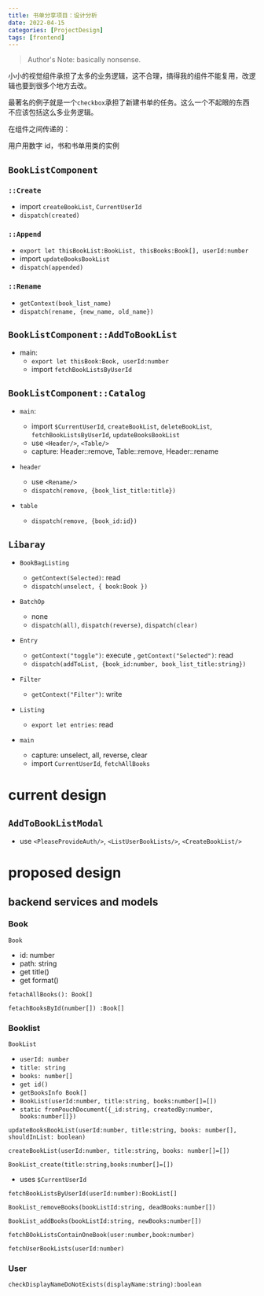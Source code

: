 ```yaml
---
title: 书单分享项目：设计分析
date: 2022-04-15
categories: [ProjectDesign]
tags: [frontend]
---
```


> Author's Note: basically nonsense.

小小的视觉组件承担了太多的业务逻辑，这不合理，搞得我的组件不能复用，改逻辑也要到很多个地方去改。

最著名的例子就是一个`checkbox`承担了新建书单的任务。这么一个不起眼的东西不应该包括这么多业务逻辑。

在组件之间传递的：

用户用数字 id，书和书单用类的实例

## `BookListComponent`

### `::Create`

- import `createBookList`, `CurrentUserId`
- `dispatch(created)`

### `::Append`

- `export let thisBookList:BookList, thisBooks:Book[], userId:number`
- import `updateBooksBookList`
- `dispatch(appended)`

### `::Rename`

- `getContext(book_list_name)`
- `dispatch(rename, {new_name, old_name})`

## `BookListComponent::AddToBookList`

- main:
  - `export let thisBook:Book, userId:number`
  - import `fetchBookListsByUserId`

## `BookListComponent::Catalog`

- `main`:

  - import `$CurrentUserId`, `createBookList`, `deleteBookList`, `fetchBookListsByUserId`, `updateBooksBookList`
  - use `<Header/>`, `<Table/>`
  - capture: Header::remove, Table::remove, Header::rename

- `header`
  - use `<Rename/>`
  - `dispatch(remove, {book_list_title:title})`
- `table`
  - `dispatch(remove, {book_id:id})`

## `Libaray`

- `BookBagListing`
  - `getContext(Selected)`: read
  - `dispatch(unselect, { book:Book })`
- `BatchOp`

  - none
  - `dispatch(all)`, `dispatch(reverse)`, `dispatch(clear)`

- `Entry`
  - `getContext("toggle")`: execute , `getContext("Selected")`: read
  - `dispatch(addToList, {book_id:number, book_list_title:string})`
- `Filter`
  - `getContext("Filter")`: write
- `Listing`

  - `export let entries`: read

- `main`
  - capture: unselect, all, reverse, clear
  - import `CurrentUserId`, `fetchAllBooks`

# current design

## `AddToBookListModal`

- use `<PleaseProvideAuth/>`, `<ListUserBookLists/>`, `<CreateBookList/>`

# proposed design

## backend services and models

### Book

`Book`

- id: number
- path: string
- get title()
- get format()

`fetachAllBooks(): Book[]`

`fetachBooksById(number[]) :Book[]`

### Booklist

`BookList`

- `userId: number`
- `title: string`
- `books: number[]`
- `get id()`
- `getBooksInfo Book[]`
- `BookList(userId:number, title:string, books:number[]=[])`
- `static fromPouchDocument({_id:string, createdBy:number, books:number[]})`

`updateBooksBookList(userId:number, title:string, books: number[], shouldInList: boolean)`

`createBookList(userId:number, title:string, books: number[]=[])`

`BookList_create(title:string,books:number[]=[])`

- uses `$CurrentUserId`

`fetchBookListsByUserId(userId:number):BookList[]`

`BookList_removeBooks(bookListId:string, deadBooks:number[])`

`BookList_addBooks(bookListId:string, newBooks:number[])`

`fetchBOokListsContainOneBook(user:number,book:number)`

`fetchUserBookLists(userId:number)`

### User

`checkDisplayNameDoNotExists(displayName:string):boolean`
